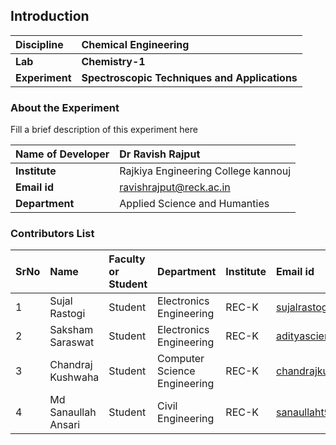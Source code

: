 ## Introduction


<b>Discipline | <b> Chemical Engineering
:--|:--|
<b> Lab | <b> Chemistry-1
<b> Experiment|     <b> Spectroscopic Techniques and Applications

### About the Experiment 

Fill a brief description of this experiment here

<b>Name of Developer | <b> Dr Ravish Rajput 
:--|:--|
<b> Institute | Rajkiya Engineering College kannouj <b>  
<b> Email id| 	ravishrajput@reck.ac.in    <b>  
<b> Department | 	Applied Science and Humanties 

### Contributors List

SrNo | Name | Faculty or Student | Department| Institute | Email id
:--|:--|:--|:--|:--|:--|
1 | Sujal Rastogi | Student | Electronics Engineering | REC-K | sujalrastogi933@gmail.com
2 | Saksham Saraswat | Student | Electronics Engineering  | REC-K  | adityascience6@gmail.com
3 | Chandraj Kushwaha | Student | 	Computer Science Engineering | REC-K | 	chandrajkushwaha98@gmail.com
4 | Md Sanaullah Ansari | Student | Civil Engineering | REC-K | sanaullaht9190@gmail.com
